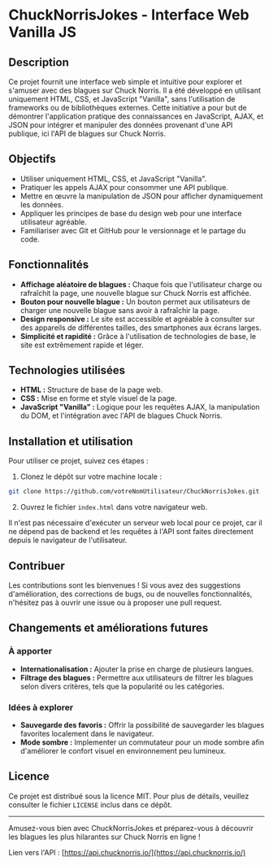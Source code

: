 # ChuckNorrisJokes - Interface Web Vanilla JS

## Description

Ce projet fournit une interface web simple et intuitive pour explorer et s'amuser avec des blagues sur Chuck Norris. Il a été développé en utilisant uniquement HTML, CSS, et JavaScript "Vanilla", sans l'utilisation de frameworks ou de bibliothèques externes. Cette initiative a pour but de démontrer l'application pratique des connaissances en JavaScript, AJAX, et JSON pour intégrer et manipuler des données provenant d'une API publique, ici l'API de blagues sur Chuck Norris.

## Objectifs

- Utiliser uniquement HTML, CSS, et JavaScript "Vanilla".
- Pratiquer les appels AJAX pour consommer une API publique.
- Mettre en œuvre la manipulation de JSON pour afficher dynamiquement les données.
- Appliquer les principes de base du design web pour une interface utilisateur agréable.
- Familiariser avec Git et GitHub pour le versionnage et le partage du code.

## Fonctionnalités

- **Affichage aléatoire de blagues :** Chaque fois que l'utilisateur charge ou rafraîchit la page, une nouvelle blague sur Chuck Norris est affichée.
- **Bouton pour nouvelle blague :** Un bouton permet aux utilisateurs de charger une nouvelle blague sans avoir à rafraîchir la page.
- **Design responsive :** Le site est accessible et agréable à consulter sur des appareils de différentes tailles, des smartphones aux écrans larges.
- **Simplicité et rapidité :** Grâce à l'utilisation de technologies de base, le site est extrêmement rapide et léger.

## Technologies utilisées

- **HTML :** Structure de base de la page web.
- **CSS :** Mise en forme et style visuel de la page.
- **JavaScript "Vanilla" :** Logique pour les requêtes AJAX, la manipulation du DOM, et l'intégration avec l'API de blagues Chuck Norris.

## Installation et utilisation

Pour utiliser ce projet, suivez ces étapes :

1. Clonez le dépôt sur votre machine locale :

```bash
git clone https://github.com/votreNomUtilisateur/ChuckNorrisJokes.git
```

2. Ouvrez le fichier `index.html` dans votre navigateur web.

Il n'est pas nécessaire d'exécuter un serveur web local pour ce projet, car il ne dépend pas de backend et les requêtes à l'API sont faites directement depuis le navigateur de l'utilisateur.

## Contribuer

Les contributions sont les bienvenues ! Si vous avez des suggestions d'amélioration, des corrections de bugs, ou de nouvelles fonctionnalités, n'hésitez pas à ouvrir une issue ou à proposer une pull request.

## Changements et améliorations futures

### À apporter

- **Internationalisation :** Ajouter la prise en charge de plusieurs langues.
- **Filtrage des blagues :** Permettre aux utilisateurs de filtrer les blagues selon divers critères, tels que la popularité ou les catégories.

### Idées à explorer

- **Sauvegarde des favoris :** Offrir la possibilité de sauvegarder les blagues favorites localement dans le navigateur.
- **Mode sombre :** Implementer un commutateur pour un mode sombre afin d'améliorer le confort visuel en environnement peu lumineux.

## Licence

Ce projet est distribué sous la licence MIT. Pour plus de détails, veuillez consulter le fichier `LICENSE` inclus dans ce dépôt.

---

Amusez-vous bien avec ChuckNorrisJokes et préparez-vous à découvrir les blagues les plus hilarantes sur Chuck Norris en ligne !

Lien vers l'API : [https://api.chucknorris.io/](https://api.chucknorris.io/)